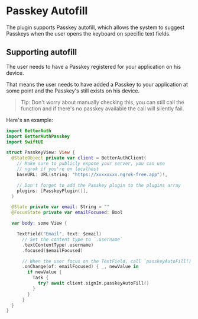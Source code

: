 # Passkey Autofill

The plugin supports Passkey autofill, which allows the system to suggest Passkeys when the user opens the keyboard on specific text fields.

## Supporting autofill

The user needs to have a Passkey registered for your application on his device.

That means the user needs to have added a Passkey to your application at some point and the Passkey's still exists on his device.

> Tip: Don't worry about manually checking this, you can still call the function and if there's no passkey available the call will silently fail.

Here's an example:

```swift
import BetterAuth
import BetterAuthPasskey
import SwiftUI

struct PasskeyView: View {
  @StateObject private var client = BetterAuthClient(
    // Make sure to publicly expose your server, you can use
    // ngrok if you're on localhost
    baseURL: URL(string: "https://xxxxxxxx.ngrok-free.app")!,

    // Don't forget to add the Passkey plugin to the plugins array
    plugins: [PasskeyPlugin()],
  )

  @State private var email: String = ""
  @FocusState private var emailFocused: Bool

  var body: some View {

    TextField("Email", text: $email)
      // Set the content type to `.username`
      .textContentType(.username)
      .focused($emailFocused)

      // When the user focus on the TextField, call `passkeyAutoFill()`
      .onChange(of: emailFocused) { _, newValue in
        if newValue {
          Task {
            try? await client.signIn.passkeyAutoFill()
          }
        }
      }
  }
}
```
